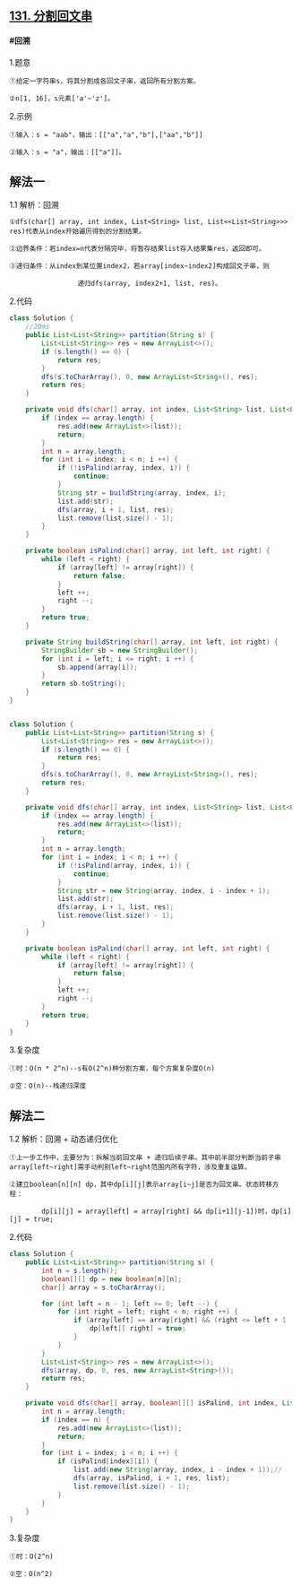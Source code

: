 ## [131. 分割回文串](https://leetcode.cn/problems/palindrome-partitioning/)

#### #回溯
1.题意

    ①给定一字符串s，将其分割成各回文子串，返回所有分割方案。

    ②n[1, 16]，s元素['a'~'z']。

2.示例

    ①输入：s = "aab"，输出：[["a","a","b"],["aa","b"]]

    ②输入：s = "a"，输出：[["a"]]。
## 解法一
1.1 解析：回溯

    ①dfs(char[] array, int index, List<String> list, List<<List<String>>> res)代表从index开始遍历得到的分割结果。

    ②边界条件：若index=n代表分隔完毕，将暂存结果list存入结果集res，返回即可。

    ③递归条件：从index到某位置index2，若array[index~index2]构成回文子串，则

                     递归dfs(array, index2+1, list, res)。

2.代码
```java
class Solution {
  	//20ms
    public List<List<String>> partition(String s) {
        List<List<String>> res = new ArrayList<>();
        if (s.length() == 0) {
            return res;
        }
        dfs(s.toCharArray(), 0, new ArrayList<String>(), res);
        return res;
    }

    private void dfs(char[] array, int index, List<String> list, List<List<String>> res) {
        if (index == array.length) {
            res.add(new ArrayList<>(list));
            return;
        }
        int n = array.length;
        for (int i = index; i < n; i ++) {
            if (!isPalind(array, index, i)) {
                continue;
            }
            String str = buildString(array, index, i);
            list.add(str);
            dfs(array, i + 1, list, res);
            list.remove(list.size() - 1);
        }
    }

    private boolean isPalind(char[] array, int left, int right) {
        while (left < right) {
            if (array[left] != array[right]) {
                return false;
            }
            left ++;
            right --;
        }
        return true;
    }

    private String buildString(char[] array, int left, int right) {
        StringBuilder sb = new StringBuilder();
        for (int i = left; i <= right; i ++) {
            sb.append(array[i]);
        }
        return sb.toString();
    }
}
```
```java

class Solution {
    public List<List<String>> partition(String s) {
        List<List<String>> res = new ArrayList<>();
        if (s.length() == 0) {
            return res;
        }
        dfs(s.toCharArray(), 0, new ArrayList<String>(), res);
        return res;
    }

    private void dfs(char[] array, int index, List<String> list, List<List<String>> res) {
        if (index == array.length) {
            res.add(new ArrayList<>(list));
            return;
        }
        int n = array.length;
        for (int i = index; i < n; i ++) {
            if (!isPalind(array, index, i)) {
                continue;
            }
            String str = new String(array, index, i - index + 1);
            list.add(str);
            dfs(array, i + 1, list, res);
            list.remove(list.size() - 1);
        }
    }

    private boolean isPalind(char[] array, int left, int right) {
        while (left < right) {
            if (array[left] != array[right]) {
                return false;
            }
            left ++;
            right --;
        }
        return true;
    }
}
```
3.复杂度

    ①时：O(n * 2^n)--s有O(2^n)种分割方案，每个方案复杂度O(n)

    ②空：O(n)--栈递归深度
## 解法二

1.2 解析：回溯 + 动态递归优化

    ①上一步工作中，主要分为：拆解当前回文串 + 递归后续子串。其中前半部分判断当前子串array[left~right]需手动判别left~right范围内所有字符，涉及重复运算。

    ②建立boolean[n][n] dp，其中dp[i][j]表示array[i~j]是否为回文串。状态转移方程：

            dp[i][j] = array[left] = array[right] && dp[i+1][j-1])时，dp[i][j] = true;

2.代码
```java
class Solution {
    public List<List<String>> partition(String s) {
        int n = s.length();
        boolean[][] dp = new boolean[n][n];
        char[] array = s.toCharArray();

        for (int left = n - 1; left >= 0; left --) {
            for (int right = left; right < n; right ++) {
                if (array[left] == array[right] && (right <= left + 1 || dp[left + 1][right - 1])) {
                    dp[left][ right] = true;
                }
            }
        }
        List<List<String>> res = new ArrayList<>();
        dfs(array, dp, 0, res, new ArrayList<String>());
        return res;
    }

    private void dfs(char[] array, boolean[][] isPalind, int index, List<List<String>> res, List<String> list) {
        int n = array.length;
        if (index == n) {
            res.add(new ArrayList<>(list));
            return;
        }
        for (int i = index; i < n; i ++) {
            if (isPalind[index][i]) {
                list.add(new String(array, index, i - index + 1));//
                dfs(array, isPalind, i + 1, res, list);
                list.remove(list.size() - 1);
            }
        }
    }
}
```

3.复杂度

    ①时：O(2^n)

    ②空：O(n^2)
